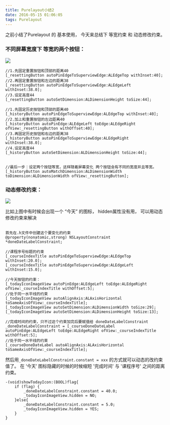 ```yaml
---
title: Purelayout小结2
date: 2016-05-15 01:06:05
tags: Purelayout
---
```


之前小结了Purelayout 的 基本使用， 今天来总结下 等宽约束 和 动态修改约束。

<!--more-->
### 不同屏幕宽度下 等宽的两个按钮：

![](http://7xt1bu.com1.z0.glb.clouddn.com/13-2.png)


``` objc
//1.先固定重置按钮和顶部的距离40
[_resettingButton autoPinEdgeToSuperviewEdge:ALEdgeTop withInset:40];
//2.再固定重置按钮和左边的距离38
[_resettingButton autoPinEdgeToSuperviewEdge:ALEdgeLeft withInset:38.0];
//3.设定高度44
[_resettingButton autoSetDimension:ALDimensionHeight toSize:44];

//1.先固定历史按钮和顶部的距离40
[_historyButton autoPinEdgeToSuperviewEdge:ALEdgeTop withInset:40];
//2.加上和重置按钮的左边距离40
[_historyButton autoPinEdge:ALEdgeLeft toEdge:ALEdgeRight ofView:_resettingButton withOffset:40];
//3.再固定历史按钮和右边的距离38
[_historyButton autoPinEdgeToSuperviewEdge:ALEdgeRight withInset:38.0];
//4.设定高度44
[_historyButton autoSetDimension:ALDimensionHeight toSize:44];


//最后一步：设定两个按钮等宽，这样随着屏幕变化 两个按钮会有不同的宽度并且等宽。
[_historyButton autoMatchDimension:ALDimensionWidth toDimension:ALDimensionWidth ofView:_resettingButton];
```

### 动态修改约束：

![](http://7xt1bu.com2.z0.glb.clouddn.com/14.png)

比如上图中有时候会出现一个 “今天” 的图标，  hidden属性没有用， 可以用动态修改约束来解决

``` objc

首先在.h文件中创建这个要变化的约束
@property(nonatomic,strong) NSLayoutConstraint *doneDateLabelConstraint;

//课程序号标题的约束
[_courseIndexTitle autoPinEdgeToSuperviewEdge:ALEdgeTop withInset:20.0];
[_courseIndexTitle autoPinEdgeToSuperviewEdge:ALEdgeLeft withInset:15.0];

//今天按钮的约束：
[_todayIconImageView autoPinEdge:ALEdgeLeft toEdge:ALEdgeRight ofView:_courseIndexTitle withOffset:5];
//处于同一水平线的约束
[_todayIconImageView autoAlignAxis:ALAxisHorizontal toSameAxisOfView:_courseIndexTitle];
[_todayIconImageView autoSetDimension:ALDimensionWidth toSize:29];
[_todayIconImageView autoSetDimension:ALDimensionHeight toSize:13];

//完成时间的约束，只不过这个约束加完后要赋值给 doneDateLabelConstraint
_doneDateLabelConstraint = [_courseDoneDateLabel autoPinEdge:ALEdgeLeft toEdge:ALEdgeRight ofView:_courseIndexTitle withOffset:5];
//处于同一水平线的约束
[_courseDoneDateLabel autoAlignAxis:ALAxisHorizontal toSameAxisOfView:_courseIndexTitle];
```

然后用`_doneDateLabelConstraint.constant = xxx` 的方式就可以动态的改约束值了。
在 ‘今天’ 图标隐藏的时候的时候缩短 '完成时间' 与 '课程序号' 之间的距离约束。

``` objc
-(void)showTodayIcon:(BOOL)flag{
    if (flag) {
        _doneDateLabelConstraint.constant = 40.0;
        _todayIconImageView.hidden = NO;
    }else{
        _doneDateLabelConstraint.constant = 5.0;
        _todayIconImageView.hidden = YES;
    }
}
```


